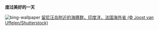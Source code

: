 
**度过美好的一天**

![bing-wallpaper](https://www.bing.com/th?id=OHR.DolphinReunion_ZH-CN7681290861_1920x1080.jpg)
[留尼汪岛附近的海豚群，印度洋，法国海外省 (© Joost van Uffelen/Shutterstock)](https://www.bing.com/search?q=%E4%B8%96%E7%95%8C%E6%B5%B7%E8%B1%9A%E6%97%A5&amp;form=hpcapt&amp;mkt=zh-cn)
  